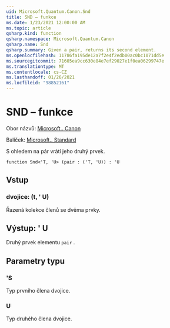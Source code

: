 ```yaml
---
uid: Microsoft.Quantum.Canon.Snd
title: SND – funkce
ms.date: 1/23/2021 12:00:00 AM
ms.topic: article
qsharp.kind: function
qsharp.namespace: Microsoft.Quantum.Canon
qsharp.name: Snd
qsharp.summary: Given a pair, returns its second element.
ms.openlocfilehash: 11786fa195de12a7f2e4f2edb00ac0bc1071dd5e
ms.sourcegitcommit: 71605ea9cc630e84e7ef29027e1f0ea06299747e
ms.translationtype: MT
ms.contentlocale: cs-CZ
ms.lasthandoff: 01/26/2021
ms.locfileid: "98852161"
---
```

# <a name="snd-function"></a>SND – funkce

Obor názvů: [Microsoft.. Canon](xref:Microsoft.Quantum.Canon)

Balíček: [Microsoft.. Standard](https://nuget.org/packages/Microsoft.Quantum.Standard)


S ohledem na pár vrátí jeho druhý prvek.

```qsharp
function Snd<'T, 'U> (pair : ('T, 'U)) : 'U
```


## <a name="input"></a>Vstup

### <a name="pair--tu"></a>dvojice: (t, ' U)

Řazená kolekce členů se dvěma prvky.



## <a name="output--u"></a>Výstup: ' U

Druhý prvek elementu `pair` .

## <a name="type-parameters"></a>Parametry typu

### <a name="t"></a>'S

Typ prvního člena dvojice.
### <a name="u"></a>U

Typ druhého člena dvojice.